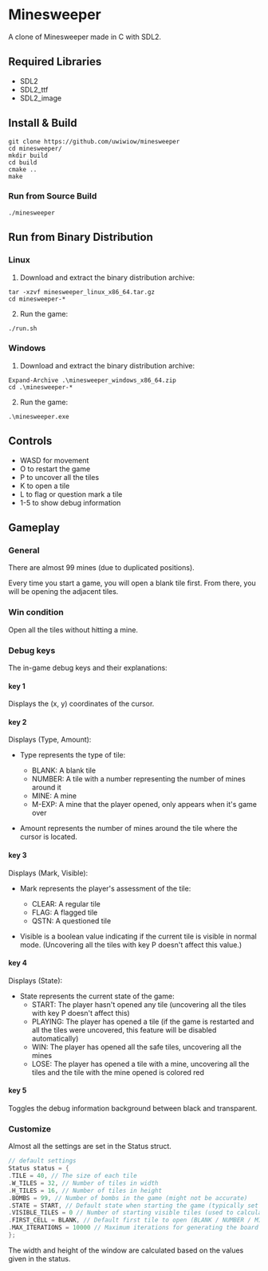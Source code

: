 # Minesweeper

A clone of Minesweeper made in C with SDL2.

## Required Libraries

- SDL2
- SDL2_ttf
- SDL2_image

## Install & Build

```shell
git clone https://github.com/uwiwiow/minesweeper
cd minesweeper/ 
mkdir build
cd build
cmake ..
make
```

### Run from Source Build
```shell
./minesweeper
```

## Run from Binary Distribution

### Linux

1. Download and extract the binary distribution archive:

```shell
tar -xzvf minesweeper_linux_x86_64.tar.gz
cd minesweeper-*
```

2. Run the game:

```shell
./run.sh
```

### Windows

1. Download and extract the binary distribution archive:

```shell
Expand-Archive .\minesweeper_windows_x86_64.zip
cd .\minesweeper-*
```

2. Run the game:

```shell
.\minesweeper.exe
```

## Controls

- WASD for movement
- O to restart the game
- P to uncover all the tiles
- K to open a tile
- L to flag or question mark a tile
- 1-5 to show debug information

## Gameplay

### General

There are almost 99 mines (due to duplicated positions).

Every time you start a game, you will open a blank tile first. From there, you will be opening the adjacent tiles.

### Win condition

Open all the tiles without hitting a mine.

### Debug keys

The in-game debug keys and their explanations:

#### key 1
Displays the (x, y) coordinates of the cursor.

#### key 2
Displays (Type, Amount):

* Type represents the type of tile:
    * BLANK: A blank tile
    * NUMBER: A tile with a number representing the number of mines around it
    * MINE: A mine
    * M-EXP: A mine that the player opened, only appears when it's game over

* Amount represents the number of mines around the tile where the cursor is located.

#### key 3
Displays (Mark, Visible):

* Mark represents the player's assessment of the tile:
    * CLEAR: A regular tile
    * FLAG: A flagged tile
    * QSTN: A questioned tile

* Visible is a boolean value indicating if the current tile is visible in normal mode. (Uncovering all the tiles with key P doesn't affect this value.)

#### key 4
Displays (State):

* State represents the current state of the game:
    * START: The player hasn't opened any tile (uncovering all the tiles with key P doesn't affect this)
    * PLAYING: The player has opened a tile (if the game is restarted and all the tiles were uncovered, this feature will be disabled automatically)
    * WIN: The player has opened all the safe tiles, uncovering all the mines
    * LOSE: The player has opened a tile with a mine, uncovering all the tiles and the tile with the mine opened is colored red

#### key 5
Toggles the debug information background between black and transparent.

### Customize 
Almost all the settings are set in the Status struct.
```c
// default settings
Status status = {
.TILE = 40, // The size of each tile
.W_TILES = 32, // Number of tiles in width
.H_TILES = 16, // Number of tiles in height
.BOMBS = 99, // Number of bombs in the game (might not be accurate)
.STATE = START, // Default state when starting the game (typically set to START)
.VISIBLE_TILES = 0 // Number of starting visible tiles (used to calculate win condition; typically left as 0)
.FIRST_CELL = BLANK, // Default first tile to open (BLANK / NUMBER / MINE / ANY)
.MAX_ITERATIONS = 10000 // Maximum iterations for generating the board before automatic termination (-1 for unlimited)
};
```
The width and height of the window are calculated based on the values given in the status.

